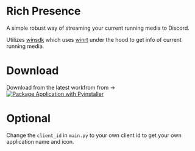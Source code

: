 # Rich Presence

A simple robust way of streaming your current running media to Discord.

Utilizes [winsdk](https://pypi.org/project/winsdk/) which uses [winrt](https://pypi.org/project/winrt/) under the hood to get info of current running media.

# Download
Download from the latest workfrom from ->
[![Package Application with Pyinstaller](https://github.com/SurajBhari/rich-presence/actions/workflows/main.yml/badge.svg)](https://github.com/SurajBhari/rich-presence/actions/workflows/main.yml)


# Optional
Change the `client_id` in `main.py` to your own client id to get your own application name and icon.